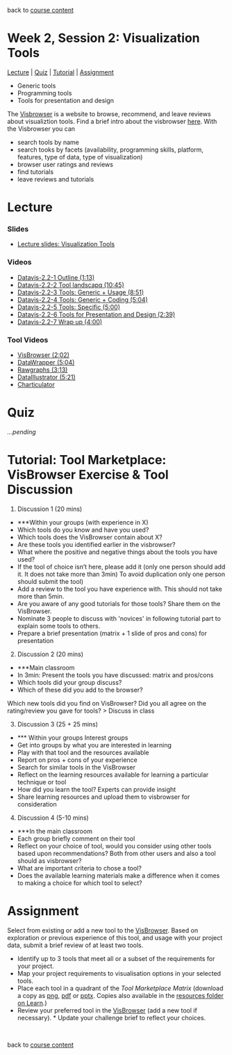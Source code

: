 back to [course content](index)


# Week 2, Session 2: Visualization Tools

[Lecture](#lecture) | [Quiz](#quiz) | [Tutorial](#tutorial-tool-marketplace) | [Assignment](#assignment)

* Generic tools
* Programming tools
* Tools for presentation and design

The [Visbrowser](http://vistools.net) is a website to browse, recommend, and leave reviews about visualiztion tools. Find a brief intro about the visbrowser [here](https://drive.google.com/file/d/1JMqyXavO1fVcxWNuUD-nMreCjyx94bYZ/view?usp=sharing). With the Visbrowser you can
* search tools by name
* search tooks by facets (availability, programming skills, platform, features, type of data, type of visualization)
* browser user ratings and reviews
* find tutorials
* leave reviews and tutorials

# Lecture 

### Slides
* [Lecture slides: Visualization Tools](files/2.2-Visualisation-Tools.pdf)  

### Videos
* [Datavis-2.2-1 Outline (1:13)](https://drive.google.com/file/d/1ZeEWgFDmN2TFDYsn5OIENVkbw0HxAEe6/view?usp=sharing)
* [Datavis-2.2-2 Tool landscapq (10:45)](https://drive.google.com/file/d/1U4fUA1NDb7Jt4JQcgmhb3bOTEgSRcwBP/view?usp=sharing)
* [Datavis-2.2-3 Tools: Generic + Usage (8:51)](https://drive.google.com/file/d/10VE8bIbVkdN0omoZRLzo_qY3YqLNNaaN/view?usp=sharing)
* [Datavis-2.2-4 Tools: Generic + Coding (5:04)](https://drive.google.com/file/d/17MV6w_pLMTL7vj19vJ8EATaKH--PklZ4/view?usp=sharing)
* [Datavis-2.2-5 Tools: Specific (5:00)](https://drive.google.com/file/d/1vN9G-7Wv39swyBC2MAwSCGaDyl_Kfo_v/view?usp=sharing)
* [Datavis-2.2-6 Tools for Presentation and Design (2:39)](https://drive.google.com/file/d/1LcO5YOTxCMkVAUQFedr15B0Ce0-RSSZJ/view?usp=sharing)
* [Datavis-2.2-7 Wrap up (4:00)](https://drive.google.com/file/d/1MORDcodBNuiLr0Xj4DDVSNR5LbVc3nPS/view?usp=sharing)


### Tool Videos
* [VisBrowser (2:02)](https://drive.google.com/file/d/1JMqyXavO1fVcxWNuUD-nMreCjyx94bYZ/view?usp=sharing)
* [DataWrapper (5:04)](https://drive.google.com/file/d/1m1vTAwo8RhutOkI8Svh8LpobLbtcMErL/view?usp=sharing)
* [Rawgraphs (3:13)](https://drive.google.com/file/d/10hJOBJ6yRvIrFBp0-rVwwFeSGwxj1Duo/view?usp=sharing)
* [DataIllustrator (5:21)](http://data-illustrator.com)
* [Charticulator](https://charticulator.com)



# Quiz

*...pending*

# Tutorial: Tool Marketplace: VisBrowser Exercise & Tool Discussion

1. Discussion 1 (20 mins)
  * ***Within your groups (with experience in X)
  * Which tools do you know and have you used? 
  * Which tools does the VisBrowser contain about X?
  * Are these tools you identified earlier in the visbrowser?
  * What where the positive and negative things about the tools you have used? 
  * If the tool of choice isn’t here, please add it (only one person should add it. It does not take more than 3min) To avoid duplication only one person should submit the tool)
  * Add a review to the tool you have experience with. This should not take more than 5min.
  * Are you aware of any good tutorials for those tools? Share them on the VisBrowser.
  * Nominate 3 people to discuss with 'novices' in following tutorial part to explain some tools to others.
  * Prepare a brief presentation (matrix + 1 slide of pros and cons) for presentation

2. Discussion 2 (20 mins)
  * ***Main classroom
  * In 3min: Present the tools you have discussed: matrix and pros/cons
  * Which tools did your group discuss? 
  * Which of these did you add to the browser?

Which new tools did you find on VisBrowser?
Did you all agree on the rating/review you gave for tools?
		> Discuss in class
 
3. Discussion 3 (25 + 25 mins) 
 
  * *** Within your groups Interest groups
  * Get into groups by what you are interested in learning
  * Play with that tool and the resources available
  * Report on pros + cons of your experience
  * Search for similar tools in the VisBrowser
  * Reflect on the learning resources available for learning a particular technique or tool
  * How did you learn the tool? Experts can provide insight
  * Share learning resources and upload them to visbrowser for consideration

4. Discussion 4 (5-10 mins) 
  * ***In the main classroom
  * Each group briefly comment on their tool
  * Reflect on your choice of tool, would you consider using other tools based upon recommendations? Both from other users and also a tool should as visbrowser?
  * What are important criteria to chose a tool? 
  * Does the available learning materials make a difference when it comes to making a choice for which tool to select? 


# Assignment

Select from existing or add a new tool to the [VisBrowser](https://vistools.net). Based on exploration or previous experience of this tool, and usage with your project data, submit a brief review of at least two tools.
* Identify up to 3 tools that meet all or a subset of the requirements for your project.
* Map your project requirements to visualisation options in your selected tools.
* Place each tool in a quadrant of the <i>Tool Marketplace Matrix</i> (download a copy as <a href="files/tool_marketplace_matrix.png">png</a>, <a href="files/tool_marketplace_matrix.pdf">pdf</a> or <a href="files/tool_marketplace_matrix.pptx">pptx</a>. Copies also available in the <a href="https://bit.ly/sfcdv_additional_resources">resources folder on Learn</a>.)
* Review your preferred tool in the <a href="https://vistools.net">VisBrowser</a> (add a new tool if necessary).    * Update your challenge brief to reflect your choices.

<p>&nbsp;</p>

back to [course content](index)
